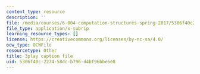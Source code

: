 ```yaml
---
content_type: resource
description: ''
file: /media/courses/6-004-computation-structures-spring-2017/5306f40c227458dcb796d4bf96bbe6e8_AlT3zLxcHmw.vtt
file_type: application/x-subrip
learning_resource_types: []
license: https://creativecommons.org/licenses/by-nc-sa/4.0/
ocw_type: OCWFile
resourcetype: Other
title: 3play caption file
uid: 5306f40c-2274-58dc-b796-d4bf96bbe6e8
---
```

